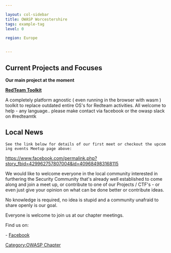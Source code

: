 ```yaml
---

layout: col-sidebar
title: OWASP Worcestershire
tags: example-tag
level: 0

region: Europe


---
```

## Current Projects and Focuses

**Our main project at the moment**

<u>**RedTeam Toolkit**</u>

A completely platform agnostic ( even running in the browser with wasm )
toolkit to replace outdated entire OS's for Redteam activities. All
welcome to help - any language.. please make contact via facebook or the
owasp slack on \#redteamtk

## Local News

`See the link below for details of our first meet or checkout the upcoming events Meetup page above: `

<https://www.facebook.com/permalink.php?story_fbid=429962757807004&id=409684983168115>

We would like to welcome everyone in the local community interested in
furthering the Security Community that's already well established to
come along and join a meet up, or contribute to one of our Projects /
CTF's - or even just give your opinion on what can be done better or
contribute ideas.

No knowledge is required, no idea is stupid and a community unafraid to
share openly is our goal.

Everyone is welcome to join us at our chapter meetings.

Find us on:

\- [Facebook](https://www.facebook.com/OWASP-Worcester-409684983168115)

[Category:OWASP Chapter](Category:OWASP_Chapter "wikilink")
